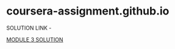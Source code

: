 # coursera-assignment.github.io


SOLUTION LINK -

[MODULE 3 SOLUTION](https://learner1234-hope.github.io/coursera-assignment.github.io/module-3-solution/index.html/)
